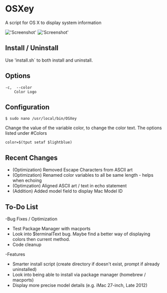 OSXey
===============

A script for OS X to display system information

!['Screenshot'](https://raw.github.com/Gary00/OSXey/master/screenshot_normal.png)
!['Screenshot'](https://raw.github.com/Gary00/OSXey/master/screenshot_color.png)


Install / Uninstall
------------
Use 'install.sh` to both install and uninstall.


Options
------------
	-c,  --color
		Color Logo	


Configuration
------------
 	$ sudo nano /usr/local/bin/OSXey

Change the value of the variable color, to change the color text. The options listed under #Colors

	color=$(tput setaf $lightblue)

Recent Changes
--------------

* (Optimization) Removed Escape Characters from ASCII art
* (Optimization) Renamed color variables to all be same length - helps when echoing
* (Optimzation) Aligned ASCII art / text in echo statement
* (Addition) Added model field to display Mac Model ID


To-Do List
------------

-Bug Fixes / Optimization
* Test Package Manager with macports
* Look into $terminalText bug. Maybe find a better way of displaying colors then current method.
* Code cleanup

-Features
* Smarter install script (create directory if doesn't exist, prompt if already uninstalled)
* Look into being able to install via package manager (homebrew / macports)
* Display more precise model details (e.g. iMac 27-inch, Late 2012)